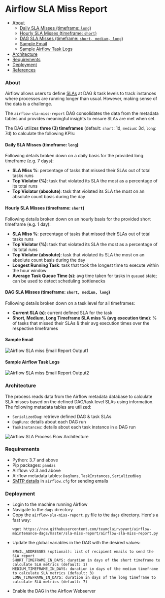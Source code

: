 # Airflow SLA Miss Report

  - [About](#about)
    - [Daily SLA Misses (timeframe: `long`)](#daily-sla-misses-timeframe-long)
    - [Hourly SLA Misses (timeframe: `short`)](#hourly-sla-misses-timeframe-short)
    - [DAG SLA Misses (timeframe: `short, medium, long`)](#dag-sla-misses-timeframe-short-medium-long)
    - [Sample Email](#sample-email)
    - [Sample Airflow Task Logs](#sample-airflow-task-logs)
  - [Architecture](#architecture)
  - [Requirements](#requirements)
  - [Deployment](#deployment)
  - [References](#references)


### About
Airflow allows users to define [SLAs](https://github.com/teamclairvoyant/airflow-maintenance-dags/blob/teamclairvoyant/sla-miss-report/sla-miss-report/README.md) at DAG & task levels to track instances where processes are running longer than usual. However, making sense of the data is a challenge.

The `airflow-sla-miss-report` DAG consolidates the data from the metadata tables and provides meaningful insights to ensure SLAs are met when set.

The DAG utilizes **three (3) timeframes** (default: `short`: 1d, `medium`: 3d, `long`: 7d) to calculate the following KPIs:

#### Daily SLA Misses (timeframe: `long`)
Following details broken down on a daily basis for the provided long timeframe (e.g. 7 days):
  - **SLA Miss %**: percentage of tasks that missed their SLAs out of total tasks runs
  - **Top Violator (%)**: task that violated its SLA the most as a percentage of its total runs
  - **Top Violator (absolute)**: task that violated its SLA the most on an absolute count basis during the day

#### Hourly SLA Misses (timeframe: `short`)
Following details broken down on an hourly basis for the provided short timeframe (e.g. 1 day):
  - **SLA Miss %**: percentage of tasks that missed their SLAs out of total tasks runs
  - **Top Violator (%)**: task that violated its SLA the most as a percentage of its total runs
  - **Top Violator (absolute)**: task that violated its SLA the most on an absolute count basis during the day
  - **Longest Running Task**: task that took the longest time to execute within the hour window
  - **Average Task Queue Time (s)**: avg time taken for tasks in `queued` state; can be used to detect scheduling bottlenecks

#### DAG SLA Misses (timeframe: `short, medium, long`)
Following details broken down on a task level for all timeframes:
  - **Current SLA (s)**: current defined SLA for the task
  - **Short, Medium, Long Timeframe SLA miss % (avg execution time)**: % of tasks that missed their SLAs & their avg execution times over the respective timeframes

#### **Sample Email**
![Airflow SLA miss Email Report Output1](https://user-images.githubusercontent.com/32403237/193700720-24b88202-edae-4199-a7f3-0e46e54e0d5d.png)

#### **Sample Airflow Task Logs**
![Airflow SLA miss Email Report Output2](https://user-images.githubusercontent.com/32403237/194130208-da532d3a-3ff4-4dbd-9c94-574ef42b2ee8.png)


### Architecture
The process reads data from the Airflow metadata database to calculate SLA misses based on the defined DAG/task level SLAs using information.
The following metadata tables are utilized:
- `SerializedDag`: retrieve defined DAG & task SLAs
- `DagRuns`: details about each DAG run
- `TaskInstances`: details about each task instance in a DAG run

![Airflow SLA Process Flow Architecture](https://user-images.githubusercontent.com/8946659/191114560-2368e2df-916a-4f66-b1ac-b6cfe0b35a47.png)

### Requirements
- Python: 3.7 and above
- Pip packages: `pandas`
- Airflow: v2.3 and above
- Airflow metadata tables: `DagRuns`, `TaskInstances`, `SerializedDag`
- [SMTP details](https://airflow.apache.org/docs/apache-airflow/stable/howto/email-config.html#using-default-smtp) in `airflow.cfg` for sending emails

### Deployment
- Login to the machine running Airflow
- Navigate to the `dags` directory
- Copy the `airflow-sla-miss-report.py` file to the `dags` directory. Here's a fast way:
  ```
  wget https://raw.githubusercontent.com/teamclairvoyant/airflow-maintenance-dags/master/sla-miss-report/airflow-sla-miss-report.py
  ```
- Update the global variables in the DAG with the desired values:
  ```
  EMAIL_ADDRESSES (optional): list of recipient emails to send the SLA report
  SHORT_TIMEFRAME_IN_DAYS: duration in days of the short timeframe to calculate SLA metrics (default: 1)
  MEDIUM_TIMEFRAME_IN_DAYS: duration in days of the medium timeframe to calculate SLA metrics (default: 3)
  LONG_TIMEFRAME_IN_DAYS: duration in days of the long timeframe to calculate SLA metrics (default: 7)
  ```
- Enable the DAG in the Airflow Webserver